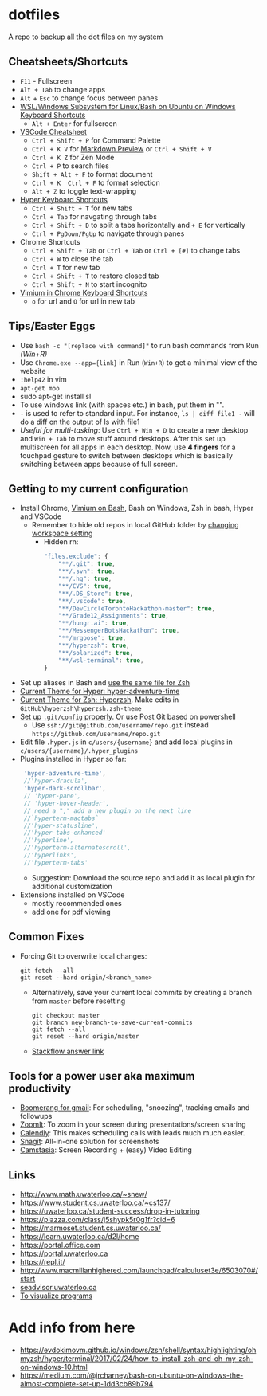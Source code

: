 # dotfiles

A repo to backup all the dot files on my system

## Cheatsheets/Shortcuts

* `F11` - Fullscreen
* `Alt + Tab` to change apps
* `Alt` + `Esc` to change focus between panes
* [WSL/Windows Subsystem for Linux/Bash on Ubuntu on Windows Keyboard Shortcuts](https://technet.microsoft.com/library/mt427362.aspx)
  * `Alt + Enter` for fullscreen
* [VSCode Cheatsheet](https://code.visualstudio.com/shortcuts/keyboard-shortcuts-windows.pdf)
  * `Ctrl + Shift + P` for Command Palette
  * `Ctrl + K V` for [Markdown Preview](https://code.visualstudio.com/docs/languages/markdown#_markdown-preview) or `Ctrl + Shift + V`
  * `Ctrl + K Z` for Zen Mode
  * `Ctrl + P` to search files
  * `Shift + Alt + F` to format document
  * `Ctrl + K  Ctrl + F` to format selection
  * `Alt + Z` to toggle text-wrapping
* [Hyper Keyboard Shortcuts](https://github.com/iamstarkov/hyper-keymap/blob/master/src/default-keymap.js)
  * `Ctrl + Shift + T` for new tabs
  * `Ctrl + Tab` for navgating through tabs
  * `Ctrl + Shift + D`  to split a tabs horizontally and  `+ E` for vertically
  * `Ctrl + PgDown/PgUp` to navigate through panes
* Chrome Shortcuts
  * `Ctrl + Shift + Tab` or `Ctrl + Tab` or `Ctrl + [#]` to change tabs
  * `Ctrl + W` to close the tab
  * `Ctrl + T` for new tab
  * `Ctrl + Shift + T` to restore closed tab
  * `Ctrl + Shift + N` to start incognito
* [Vimium in Chrome Keyboard Shortcuts](https://github.com/philc/vimium#keyboard-bindings)
  * `o` for url and `O` for url in new tab

## Tips/Easter Eggs

* Use `bash -c "[replace with command]"` to run bash commands from Run *(Win+R)*
* Use `Chrome.exe --app={link}` in Run (`Win+R`) to get a minimal view of the website
* `:help42` in vim
* `apt-get moo`
* sudo apt-get install sl
* To use windows link (with spaces etc.) in bash, put them in "".
* `-` is used to refer to standard input. For instance, `ls | diff file1 -` will do a diff on the output of ls with file1
* *Useful for multi-tasking*: Use `Ctrl + Win + D` to create a new desktop and `Win + Tab` to move stuff around desktops. After this set up multiscreen for all apps in each desktop. Now, use **4 fingers** for a touchpad gesture to switch between desktops which is basically switching between apps because of full screen. 

## Getting to my current configuration

* Install Chrome, [Vimium on Bash](https://chrome.google.com/webstore/detail/vimium/dbepggeogbaibhgnhhndojpepiihcmeb?utm_source=chrome-app-launcher-info-dialog), Bash on Windows, Zsh in bash, Hyper and VSCode
  * Remember to hide old repos in local GitHub folder by [changing workspace setting](https://code.visualstudio.com/docs/getstarted/settings)
    * Hidden rn:
      ``` javascript
      "files.exclude": {
          "**/.git": true,
          "**/.svn": true,
          "**/.hg": true,
          "**/CVS": true,
          "**/.DS_Store": true,
          "**/.vscode": true,
          "**/DevCircleTorontoHackathon-master": true,
          "**/Grade12_Assignments": true,
          "**/hungr.ai": true,
          "**/MessengerBotsHackathon": true,
          "**/mrgoose": true,
          "**/hyperzsh": true,
          "**/solarized": true,
          "**/wsl-terminal": true,
      }
      ```
* Set up aliases in Bash and [use the same file for Zsh](https://askubuntu.com/questions/31216/setting-up-aliases-in-zsh)
* [Current Theme for Hyper: hyper-adventure-time](https://www.npmjs.com/package/hyper-adventure-time)
* [Current Theme for Zsh: Hyperzsh](https://www.npmjs.com/package/hyperzsh). Make edits in `GitHub\hyperzsh\hyperzsh.zsh-theme`
* [Set up `.git/config` properly](https://stackoverflow.com/questions/7773181/git-keeps-prompting-me-for-password). Or use Post Git based on powershell
  * Use `ssh://git@github.com/username/repo.git` instead `https://github.com/username/repo.git`
* Edit file `.hyper.js` in `c/users/{username}` and add local plugins in `c/users/{username}/.hyper_plugins`
* Plugins installed in Hyper so far:
   ``` javascript
    'hyper-adventure-time',
    //'hyper-dracula',
    'hyper-dark-scrollbar',
    // 'hyper-pane',
    // 'hyper-hover-header',
    // need a "," add a new plugin on the next line
    //`hyperterm-mactabs`
    //'hyper-statusline',
    //'hyper-tabs-enhanced'
    //'hyperline',
    //'hyperterm-alternatescroll',
    //'hyperlinks',
    //'hyperterm-tabs'
    ```
  * Suggestion: Download the source repo and add it as local plugin for additional customization
* Extensions installed on VSCode
  * mostly recommended ones
  * add one for pdf viewing

## Common Fixes

* Forcing Git to overwrite local changes:
  ``` git
  git fetch --all
  git reset --hard origin/<branch_name>
  ```
  * Alternatively, save your current local commits by creating a branch from `master` before resetting
    ``` git
    git checkout master
    git branch new-branch-to-save-current-commits
    git fetch --all
    git reset --hard origin/master
    ```
  * [Stackflow answer link](https://stackoverflow.com/questions/1125968/how-do-i-force-git-pull-to-overwrite-local-files)

## Tools for a power user aka maximum productivity

* [Boomerang for gmail](https://www.boomeranggmail.com/): For scheduling, "snoozing", tracking emails and followups
* [ZoomIt](https://docs.microsoft.com/en-us/sysinternals/downloads/zoomit): To zoom in your screen during presentations/screen sharing
* [Calendly](https://calendly.com): This makes scheduling calls with leads much much easier.
* [Snagit](https://www.techsmith.com/screen-capture.html): All-in-one solution for screenshots
* [Camstasia](https://www.techsmith.com/video-editor.html): Screen Recording + (easy) Video Editing

## Links

* http://www.math.uwaterloo.ca/~snew/
* https://www.student.cs.uwaterloo.ca/~cs137/
* https://uwaterloo.ca/student-success/drop-in-tutoring
* https://piazza.com/class/j5shypk5r0g1fr?cid=6
* https://marmoset.student.cs.uwaterloo.ca/
* https://learn.uwaterloo.ca/d2l/home
* https://portal.office.com
* https://portal.uwaterloo.ca 
* https://repl.it/
* http://www.macmillanhighered.com/launchpad/calculuset3e/6503070#/start
* [seadvisor.uwaterloo.ca](https://cambridge.uwaterloo.ca/advisor/AdvisorServlet;jsessionid=3B4FD9685B0CCFB5A3562777CB9C17C9)
* [To visualize programs](http://pythontutor.com/c.html#mode=edit)

# Add info from here
* https://evdokimovm.github.io/windows/zsh/shell/syntax/highlighting/ohmyzsh/hyper/terminal/2017/02/24/how-to-install-zsh-and-oh-my-zsh-on-windows-10.html
* https://medium.com/@jrcharney/bash-on-ubuntu-on-windows-the-almost-complete-set-up-1dd3cb89b794
